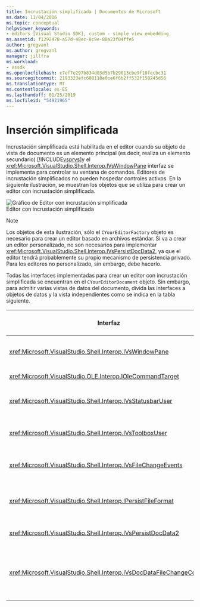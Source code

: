 ```yaml
---
title: Incrustación simplificada | Documentos de Microsoft
ms.date: 11/04/2016
ms.topic: conceptual
helpviewer_keywords:
- editors [Visual Studio SDK], custom - simple view embedding
ms.assetid: f1292478-a57d-48ec-8c9e-88a23f04ffe5
author: gregvanl
ms.author: gregvanl
manager: jillfra
ms.workload:
- vssdk
ms.openlocfilehash: c7ef7e297b834d03d5b7b29013cbe9f18fecbc31
ms.sourcegitcommit: 2193323efc608118e0ce6f6b2ff532f158245d56
ms.translationtype: MT
ms.contentlocale: es-ES
ms.lasthandoff: 01/25/2019
ms.locfileid: "54921965"
---
```

# <a name="simplified-embedding"></a>Inserción simplificada
Incrustación simplificada está habilitada en el editor cuando su objeto de vista de documento es un elemento principal (es decir, realiza un elemento secundario) [!INCLUDE[vsprvs](../code-quality/includes/vsprvs_md.md)]y el <xref:Microsoft.VisualStudio.Shell.Interop.IVsWindowPane> interfaz se implementa para controlar su ventana de comandos. Editores de incrustación simplificados no pueden hospedar controles activos. En la siguiente ilustración, se muestran los objetos que se utiliza para crear un editor con incrustación simplificada.  
  
 ![Gráfico de Editor con incrustación simplificada](../extensibility/media/vssimplifiedembeddingeditor.gif "vsSimplifiedEmbeddingEditor")  
Editor con incrustación simplificada  
  
> [!NOTE]
>  Los objetos de esta ilustración, sólo el `CYourEditorFactory` objeto es necesario para crear un editor basado en archivos estándar. Si va a crear un editor personalizado, no son necesarios para implementar <xref:Microsoft.VisualStudio.Shell.Interop.IVsPersistDocData2>, ya que el editor tendrá probablemente su propio mecanismo de persistencia privado. Para los editores no personalizado, sin embargo, debe hacerlo.  
  
 Todas las interfaces implementadas para crear un editor con incrustación simplificada se encuentran en el `CYourEditorDocument` objeto. Sin embargo, para admitir varias vistas de datos del documento, divida las interfaces a objetos de datos y la vista independientes como se indica en la tabla siguiente.  
  
|Interfaz|Ubicación de la interfaz|Usar|  
|---------------|---------------------------|---------|  
|<xref:Microsoft.VisualStudio.Shell.Interop.IVsWindowPane>|Ver|Proporciona la conexión a la ventana primaria.|  
|<xref:Microsoft.VisualStudio.OLE.Interop.IOleCommandTarget>|Ver|Controla los comandos.|  
|<xref:Microsoft.VisualStudio.Shell.Interop.IVsStatusbarUser>|Ver|Habilita las actualizaciones de la barra de estado.|  
|<xref:Microsoft.VisualStudio.Shell.Interop.IVsToolboxUser>|Ver|Permite **cuadro de herramientas** elementos.|  
|<xref:Microsoft.VisualStudio.Shell.Interop.IVsFileChangeEvents>|Datos|Envía notificaciones cuando cambia el archivo.|  
|<xref:Microsoft.VisualStudio.Shell.Interop.IPersistFileFormat>|Datos|Habilita la característica Guardar como para un tipo de archivo.|  
|<xref:Microsoft.VisualStudio.Shell.Interop.IVsPersistDocData2>|Datos|Habilita la persistencia del documento.|  
|<xref:Microsoft.VisualStudio.Shell.Interop.IVsDocDataFileChangeControl>|Datos|Permite la supresión de eventos de cambio de archivo, como desencadenar volver a cargar.|